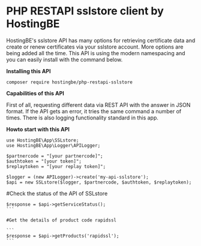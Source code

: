 # PHP RESTAPI sslstore client by HostingBE

HostingBE's sslstore API has many options for retrieving certificate data and create or renew certificates via your sslstore account. More options are being added all the time. This API is using the modern namespacing and you can easily install with the command below.

**Installing this API** 

`composer require hostingbe/php-restapi-sslstore`

**Capabilities of this API**

First of all, requesting different data via REST API with the answer in JSON format. If the API gets an error, it tries the same command a number of times. There is also logging functionality standard in this app.

**Howto start with this API**

```
use HostingBE\App\SSLstore;
use HostingBE\App\Logger\APILogger;

$partnercode = "[your partnercode]";
$authtoken = "[your token]";
$replaytoken = "[your replay token]";

$logger = (new APILogger)->create('my-api-sslstore');
$api = new SSLstore($logger, $partnercode, $authtoken, $replaytoken);
```

#Check the status of the API of SSLstore

````
$response = $api->getServiceStatus();
```

#Get the details of product code rapidssl

```
$response = $api->getProducts('rapidssl');
```